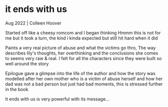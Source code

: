 # it ends with us

Aug 2022 | Colleen Hoover

Started off like a cheesy romcom and I began thinking Hmmm this is not for me but it took a turn, the kind i kinda expected
but still hit hard when it did

Paints a very real picture of abuse and what the victims go thro, The way describes lily's thoughts, her overthinking and 
the conclusions she comes to seems very raw & real. I felt for all the characters since they were built so well around the story

Epilogue gave a glimpse into the life of the author and how the story was modelled after her own mother who is a victim of abuse 
herself and how her dad was not a bad person but just had bad moments, this is stressed further in the book

It ends with us is very powerful with its message...
